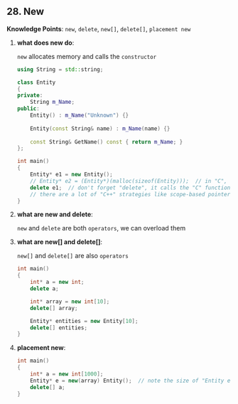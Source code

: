 ## 28. New

**Knowledge Points**: `new`, `delete`, `new[]`, `delete[]`, `placement new`

1. **what does new do**: 

    `new` allocates memory and calls the `constructor`

    ```c++
    using String = std::string;
    
    class Entity
    {
    private:
    	String m_Name;
    public:
    	Entity() : m_Name("Unknown") {}
        
    	Entity(const String& name) : m_Name(name) {}
      
    	const String& GetName() const { return m_Name; }
    };
    
    int main()
    {
    	Entity* e1 = new Entity();
    	// Entity* e2 = (Entity*)(malloc(sizeof(Entity)));  // in "C", we use "malloc" to allocate memory, but don't do this in "C++" except that you have to because in this case it only allocates memory but not calls the constructor
    	delete e1;  // don't forget "delete", it calls the "C" function "free()" and the "destructor" of Entity class
    	// there are a lot of "C++" strategies like scope-based pointer, reference counting to automate the "delete" operation
    }
    ```

2. **what are new and delete**: 

    `new` and `delete` are both `operators`, we can overload them

3. **what are new[] and delete[]**: 

    `new[]` and `delete[]` are also `operators`

    ```c++
    int main()
    {
        int* a = new int;
        delete a;
    
        int* array = new int[10];
        delete[] array;
    
        Entity* entities = new Entity[10];
        delete[] entities;
    }
    ```

4. **placement new**: 

    ```c++
    int main()
    {
        int* a = new int[1000];
        Entity* e = new(array) Entity();  // note the size of "Entity e" object (40 bytes) and the size of the array (4 * 1000 bytes)
        delete[] a;
    }
    ```

